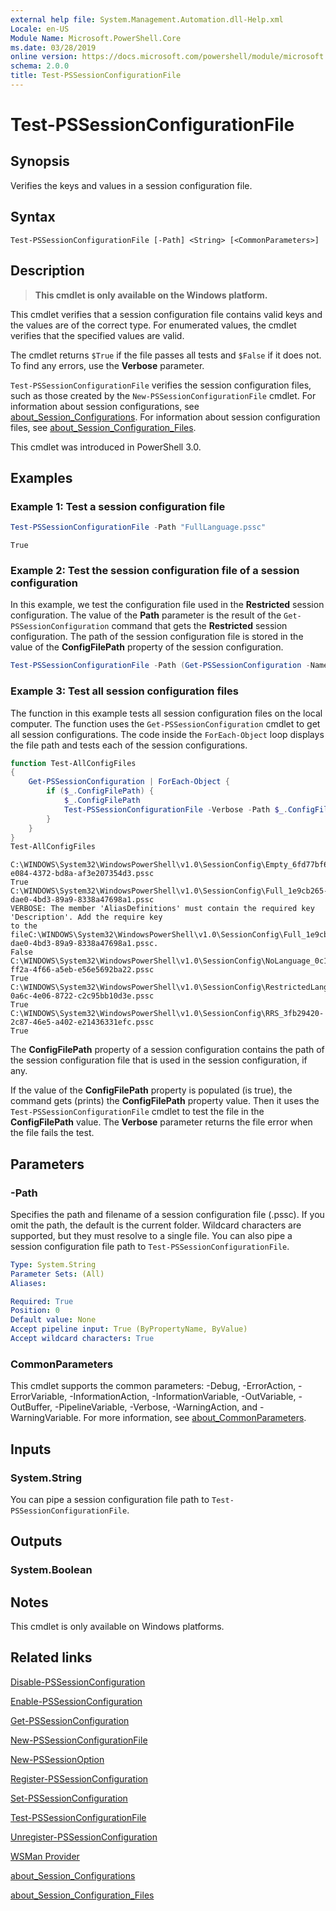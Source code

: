 ```yaml
---
external help file: System.Management.Automation.dll-Help.xml
Locale: en-US
Module Name: Microsoft.PowerShell.Core
ms.date: 03/28/2019
online version: https://docs.microsoft.com/powershell/module/microsoft.powershell.core/test-pssessionconfigurationfile?view=powershell-7.1&WT.mc_id=ps-gethelp
schema: 2.0.0
title: Test-PSSessionConfigurationFile
---
```

# Test-PSSessionConfigurationFile

## Synopsis
Verifies the keys and values in a session configuration file.

## Syntax

```
Test-PSSessionConfigurationFile [-Path] <String> [<CommonParameters>]
```

## Description

> **This cmdlet is only available on the Windows platform.**

This cmdlet verifies that a session configuration file contains valid keys and the values are of the
correct type. For enumerated values, the cmdlet verifies that the specified values are valid.

The cmdlet returns `$True` if the file passes all tests and `$False` if it does not. To find any
errors, use the **Verbose** parameter.

`Test-PSSessionConfigurationFile` verifies the session configuration files, such as those created by
the `New-PSSessionConfigurationFile` cmdlet. For information about session configurations, see
[about_Session_Configurations](About/about_Session_Configurations.md). For information about session
configuration files, see [about_Session_Configuration_Files](About/about_Session_Configuration_Files.md).

This cmdlet was introduced in PowerShell 3.0.

## Examples

### Example 1: Test a session configuration file

```powershell
Test-PSSessionConfigurationFile -Path "FullLanguage.pssc"
```

```Output
True
```

### Example 2: Test the session configuration file of a session configuration

In this example, we test the configuration file used in the **Restricted** session configuration.
The value of the **Path** parameter is the result of the `Get-PSSessionConfiguration` command that
gets the **Restricted** session configuration. The path of the session configuration file is stored
in the value of the **ConfigFilePath** property of the session configuration.

```powershell
Test-PSSessionConfigurationFile -Path (Get-PSSessionConfiguration -Name Restricted).ConfigFilePath
```

### Example 3: Test all session configuration files

The function in this example tests all session configuration files on the local computer. The
function uses the `Get-PSSessionConfiguration` cmdlet to get all session configurations. The code
inside the `ForEach-Object` loop displays the file path and tests each of the session
configurations.

```powershell
function Test-AllConfigFiles
{
    Get-PSSessionConfiguration | ForEach-Object {
        if ($_.ConfigFilePath) {
            $_.ConfigFilePath
            Test-PSSessionConfigurationFile -Verbose -Path $_.ConfigFilePath
        }
    }
}
Test-AllConfigFiles
```

```Output
C:\WINDOWS\System32\WindowsPowerShell\v1.0\SessionConfig\Empty_6fd77bf6-e084-4372-bd8a-af3e207354d3.pssc
True
C:\WINDOWS\System32\WindowsPowerShell\v1.0\SessionConfig\Full_1e9cb265-dae0-4bd3-89a9-8338a47698a1.pssc
VERBOSE: The member 'AliasDefinitions' must contain the required key 'Description'. Add the require key
to the fileC:\WINDOWS\System32\WindowsPowerShell\v1.0\SessionConfig\Full_1e9cb265-dae0-4bd3-89a9-8338a47698a1.pssc.
False
C:\WINDOWS\System32\WindowsPowerShell\v1.0\SessionConfig\NoLanguage_0c115179-ff2a-4f66-a5eb-e56e5692ba22.pssc
True
C:\WINDOWS\System32\WindowsPowerShell\v1.0\SessionConfig\RestrictedLang_b6bd9474-0a6c-4e06-8722-c2c95bb10d3e.pssc
True
C:\WINDOWS\System32\WindowsPowerShell\v1.0\SessionConfig\RRS_3fb29420-2c87-46e5-a402-e21436331efc.pssc
True
```

The **ConfigFilePath** property of a session configuration contains the path of the session
configuration file that is used in the session configuration, if any.

If the value of the **ConfigFilePath** property is populated (is true), the command gets (prints)
the **ConfigFilePath** property value. Then it uses the `Test-PSSessionConfigurationFile` cmdlet to
test the file in the **ConfigFilePath** value. The **Verbose** parameter returns the file error when
the file fails the test.

## Parameters

### -Path

Specifies the path and filename of a session configuration file (.pssc). If you omit the path, the
default is the current folder. Wildcard characters are supported, but they must resolve to a single
file. You can also pipe a session configuration file path to `Test-PSSessionConfigurationFile`.

```yaml
Type: System.String
Parameter Sets: (All)
Aliases:

Required: True
Position: 0
Default value: None
Accept pipeline input: True (ByPropertyName, ByValue)
Accept wildcard characters: True
```

### CommonParameters

This cmdlet supports the common parameters: -Debug, -ErrorAction, -ErrorVariable,
-InformationAction, -InformationVariable, -OutVariable, -OutBuffer, -PipelineVariable, -Verbose,
-WarningAction, and -WarningVariable. For more information, see [about_CommonParameters](https://go.microsoft.com/fwlink/?LinkID=113216).

## Inputs

### System.String

You can pipe a session configuration file path to `Test-PSSessionConfigurationFile`.

## Outputs

### System.Boolean

## Notes

This cmdlet is only available on Windows platforms.

## Related links

[Disable-PSSessionConfiguration](Disable-PSSessionConfiguration.md)

[Enable-PSSessionConfiguration](Enable-PSSessionConfiguration.md)

[Get-PSSessionConfiguration](Get-PSSessionConfiguration.md)

[New-PSSessionConfigurationFile](New-PSSessionConfigurationFile.md)

[New-PSSessionOption](New-PSSessionOption.md)

[Register-PSSessionConfiguration](Register-PSSessionConfiguration.md)

[Set-PSSessionConfiguration](Set-PSSessionConfiguration.md)

[Test-PSSessionConfigurationFile](Test-PSSessionConfigurationFile.md)

[Unregister-PSSessionConfiguration](Unregister-PSSessionConfiguration.md)

[WSMan Provider](../Microsoft.WsMan.Management/About/about_WSMan_Provider.md)

[about_Session_Configurations](About/about_Session_Configurations.md)

[about_Session_Configuration_Files](About/about_Session_Configuration_Files.md)
